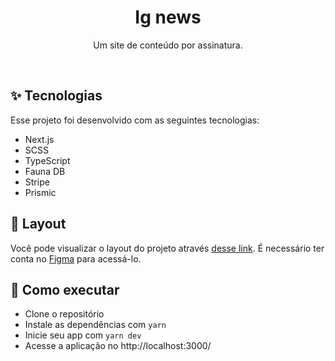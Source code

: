 <h1 align="center">
Ig news
</h1>

<p align="center">
Um site de conteúdo por assinatura.
</p>
<br>

## ✨ Tecnologias

Esse projeto foi desenvolvido com as seguintes tecnologias:

- Next.js
- SCSS
- TypeScript
- Fauna DB
- Stripe 
- Prismic

## 🔖 Layout

Você pode visualizar o layout do projeto através [desse link](https://www.figma.com/file/gl0fHkQgvaUfXNjuwGtDDs/ig.news/duplicate). É necessário ter conta no [Figma](http://figma.com/) para acessá-lo.

## 🚀 Como executar

- Clone o repositório
- Instale as dependências com `yarn`
- Inicie seu app com `yarn dev`
- Acesse a aplicação no http://localhost:3000/
